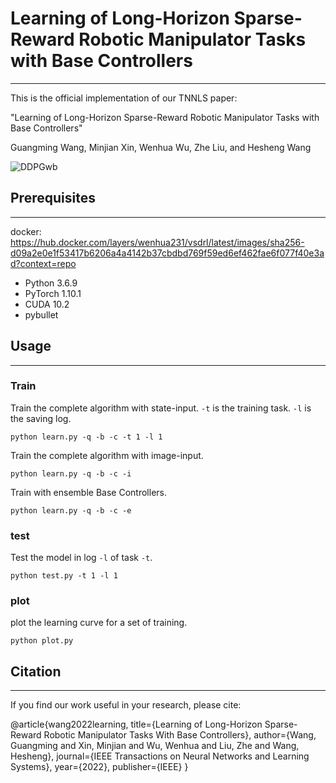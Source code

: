 # Learning of Long-Horizon Sparse-Reward Robotic Manipulator Tasks with Base Controllers
-----------------------
This is the official implementation of our TNNLS paper:

"Learning of Long-Horizon Sparse-Reward Robotic Manipulator Tasks with Base Controllers"

Guangming Wang, Minjian Xin, Wenhua Wu, Zhe Liu, and Hesheng Wang

![DDPGwb](https://user-images.githubusercontent.com/62023129/199145782-19b0d1ab-448e-4598-a185-6187b115ef0d.png)


## Prerequisites
------------------------------
docker: https://hub.docker.com/layers/wenhua231/vsdrl/latest/images/sha256-d09a2e0e1f53417b6206a4a4142b37cbdbd769f59ed6ef462fae6f077f40e3ad?context=repo
- Python 3.6.9
- PyTorch 1.10.1
- CUDA 10.2
- pybullet

## Usage
----------------------
### Train
Train the complete algorithm with state-input. `-t` is the training task. `-l` is the saving log.
```
python learn.py -q -b -c -t 1 -l 1
```
Train the complete algorithm with image-input.
```
python learn.py -q -b -c -i
```
Train with ensemble Base Controllers.
```
python learn.py -q -b -c -e
```

### test
Test the model in log `-l` of task `-t`.
```
python test.py -t 1 -l 1 
```

### plot
plot the learning curve for a set of training.
```
python plot.py
```
## Citation
--------------------------------
If you find our work useful in your research, please cite:

@article{wang2022learning,
  title={Learning of Long-Horizon Sparse-Reward Robotic Manipulator Tasks With Base Controllers},
  author={Wang, Guangming and Xin, Minjian and Wu, Wenhua and Liu, Zhe and Wang, Hesheng},
  journal={IEEE Transactions on Neural Networks and Learning Systems},
  year={2022},
  publisher={IEEE}
}
